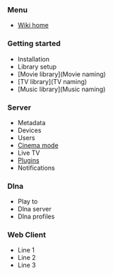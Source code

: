 ### Menu
* [Wiki home](home)

### Getting started
* Installation
* Library setup
* [Movie library](Movie naming)
* [TV library](TV naming)
* [Music library](Music naming)

### Server

* Metadata
* Devices
* Users
* [Cinema mode](Cinema-Mode)
* Live TV
* [Plugins](Plugins)
* Notifications

### Dlna
* Play to
* Dlna server
* Dlna profiles

### Web Client
* Line 1
* Line 2
* Line 3